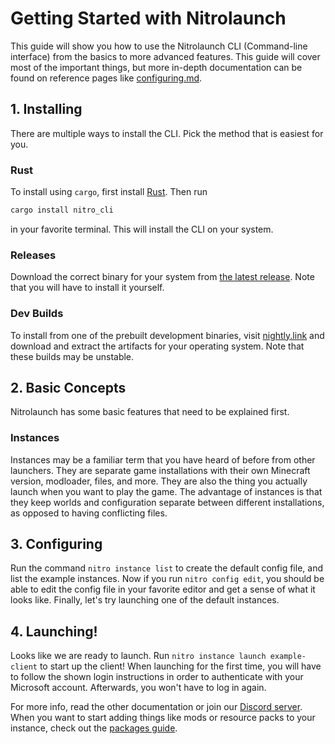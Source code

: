 # Getting Started with Nitrolaunch

This guide will show you how to use the Nitrolaunch CLI (Command-line interface) from the basics to more advanced features. This guide will cover most of the important things, but more in-depth documentation can be found on reference pages like [configuring.md](../configuring.md).

## 1. Installing
There are multiple ways to install the CLI. Pick the method that is easiest for you.

### Rust
To install using `cargo`, first install [Rust](https://rustup.rs/). Then run
```sh
cargo install nitro_cli
```
in your favorite terminal. This will install the CLI on your system.

### Releases
Download the correct binary for your system from [the latest release](https://github.com/mcvm-launcher/mcvm/releases/latest).
Note that you will have to install it yourself.

### Dev Builds
To install from one of the prebuilt development binaries, visit [nightly.link](https://nightly.link/mcvm-launcher/mcvm/workflows/build/dev) and download and extract the artifacts for your operating system. Note that these builds may be unstable.

## 2. Basic Concepts
Nitrolaunch has some basic features that need to be explained first.

### Instances
Instances may be a familiar term that you have heard of before from other launchers. They are separate game installations with their own Minecraft version, modloader, files, and more. They are also the thing you actually launch when you want to play the game. The advantage of instances is that they keep worlds and configuration separate between different installations, as opposed to having conflicting files.

## 3. Configuring
Run the command `nitro instance list` to create the default config file, and list the example instances. Now if you run `nitro config edit`, you should be able to edit the config file in your favorite editor and get a sense of what it looks like. Finally, let's try launching one of the default instances.

## 4. Launching!
Looks like we are ready to launch. Run `nitro instance launch example-client` to start up the client! When launching for the first time, you will have to follow the shown login instructions in order to authenticate with your Microsoft account. Afterwards, you won't have to log in again.

For more info, read the other documentation or join our [Discord server](https://discord.gg/25fhkjeTvW).
When you want to start adding things like mods or resource packs to your instance, check out the [packages guide](packages.md).
